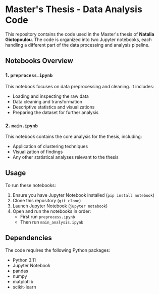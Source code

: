 # Master's Thesis - Data Analysis Code

This repository contains the code used in the Master's thesis of **Natalia Giotopoulou**. The code is organized into two Jupyter notebooks, each handling a different part of the data processing and analysis pipeline.

## Notebooks Overview

### 1. `preprocess.ipynb`
This notebook focuses on data preprocessing and cleaning. It includes:
- Loading and inspecting the raw data
- Data cleaning and transformation
- Descriptive statistics and visualizations
- Preparing the dataset for further analysis

### 2. `main.ipynb`
This notebook contains the core analysis for the thesis, including:
- Application of clustering techniques
- Visualization of findings
- Any other statistical analyses relevant to the thesis

## Usage
To run these notebooks:
1. Ensure you have Jupyter Notebook installed (`pip install notebook`)
2. Clone this repository (`git clone`)
3. Launch Jupyter Notebook (`jupyter notebook`)
4. Open and run the notebooks in order:
   - First run `preprocess.ipynb`
   - Then run `main_analysis.ipynb`

## Dependencies
The code requires the following Python packages:
- Python 3.11
- Jupyter Notebook
- pandas
- numpy
- matplotlib
- scikit-learn
